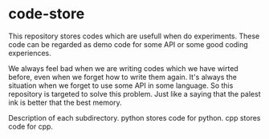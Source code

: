 # code-store

This repository stores codes which are usefull when do experiments. These code can be regarded as demo code for some API or
some good coding experiences.

We always feel bad when we are writing codes which we have wirted before, even when we forget how to write them again. 
It's always the situation when we forget to use some API in some language. So this repository is targeted to solve this problem.
Just like a saying that the palest ink is better that the best memory.

Description of each subdirectory.
python
  stores code for python.
cpp
  stores code for cpp.
  
